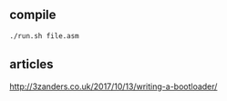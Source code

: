 
## compile

```bash
./run.sh file.asm
```

## articles
http://3zanders.co.uk/2017/10/13/writing-a-bootloader/
